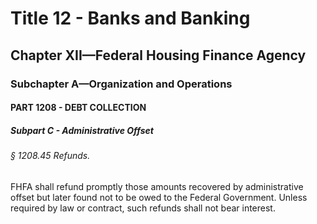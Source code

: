 
# Title 12 - Banks and Banking
## Chapter XII—Federal Housing Finance Agency
### Subchapter A—Organization and Operations
#### PART 1208 - DEBT COLLECTION
##### Subpart C - Administrative Offset
###### § 1208.45 Refunds.

FHFA shall refund promptly those amounts recovered by administrative offset but later found not to be owed to the Federal Government. Unless required by law or contract, such refunds shall not bear interest.
